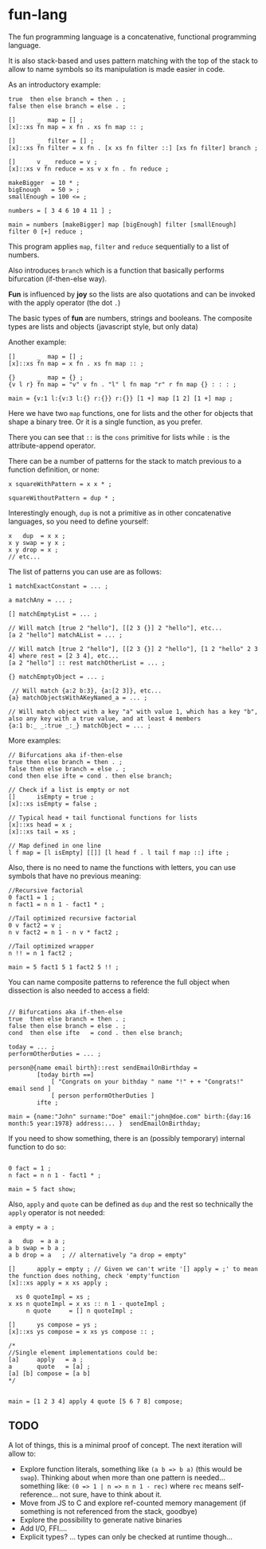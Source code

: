 # fun-lang
The fun programming language is a concatenative, functional programming language.

It is also stack-based and uses pattern matching with the top of the stack to allow to name symbols so its manipulation is made easier in code.

As an introductory example:

```
true  then else branch = then . ;
false then else branch = else . ;

[]      _  map = [] ;
[x]::xs fn map = x fn . xs fn map :: ;

[]      _  filter = [] ;
[x]::xs fn filter = x fn . [x xs fn filter ::] [xs fn filter] branch ;

[]      v _  reduce = v ;
[x]::xs v fn reduce = xs v x fn . fn reduce ;

makeBigger  = 10 * ;
bigEnough   = 50 > ;
smallEnough = 100 <= ;

numbers = [ 3 4 6 10 4 11 ] ;

main = numbers [makeBigger] map [bigEnough] filter [smallEnough] filter 0 [+] reduce ;
```

This program applies `map`, `filter` and `reduce` sequentially to a list of numbers.

Also introduces `branch` which is a function that basically performs bifurcation (if-then-else way).

__Fun__ is influenced by __joy__ so the lists are also quotations and can be invoked with the apply operator (the dot `.`)

The basic types of __fun__ are numbers, strings and booleans.
The composite types are lists and objects (javascript style, but only data)

Another example:
```
[]      _  map = [] ;
[x]::xs fn map = x fn . xs fn map :: ;

{}      _  map = {} ;
{v l r} fn map = "v" v fn . "l" l fn map "r" r fn map {} : : : ;

main = {v:1 l:{v:3 l:{} r:{}} r:{}} [1 +] map [1 2] [1 +] map ;
```

Here we have two `map` functions, one for lists and the other for objects that shape a binary tree.
Or it is a single function, as you prefer.

There you can see that `::` is the `cons` primitive for lists while `:` is the attribute-append operator.

There can be a number of patterns for the stack to match previous to a function definition, or none:

```
x squareWithPattern = x x * ;

squareWithoutPattern = dup * ;
```

Interestingly enough, `dup` is not a primitive as in other concatenative languages, so you need to define yourself:
```
x   dup  = x x ;
x y swap = y x ;
x y drop = x ;
// etc...
```

The list of patterns you can use are as follows:
```
1 matchExactConstant = ... ;

a matchAny = ... ;

[] matchEmptyList = ... ;

// Will match [true 2 "hello"], [[2 3 {}] 2 "hello"], etc...
[a 2 "hello"] matchAList = ... ; 

// Will match [true 2 "hello"], [[2 3 {}] 2 "hello"], [1 2 "hello" 2 3 4] where rest = [2 3 4], etc...
[a 2 "hello"] :: rest matchOtherList = ... ; 

{} matchEmptyObject = ... ;

 // Will match {a:2 b:3}, {a:[2 3]}, etc...
{a} matchObjectsWithAKeyNamed_a = ... ;

// Will match object with a key "a" with value 1, which has a key "b", also any key with a true value, and at least 4 members
{a:1 b:_ _:true _:_} matchObject = ... ; 
```

More examples:
```
// Bifurcations aka if-then-else
true then else branch = then . ;
false then else branch = else . ;
cond then else ifte = cond . then else branch;

// Check if a list is empty or not
[]      isEmpty = true ;
[x]::xs isEmpty = false ;

// Typical head + tail functional functions for lists
[x]::xs head = x ;
[x]::xs tail = xs ;

// Map defined in one line
l f map = [l isEmpty] [[]] [l head f . l tail f map ::] ifte ;

```

Also, there is no need to name the functions with letters, you can use symbols that have no previous meaning:
```
//Recursive factorial
0 fact1 = 1 ;
n fact1 = n n 1 - fact1 * ;

//Tail optimized recursive factorial
0 v fact2 = v ;
n v fact2 = n 1 - n v * fact2 ;

//Tail optimized wrapper
n !! = n 1 fact2 ;

main = 5 fact1 5 1 fact2 5 !! ;
```

You can name composite patterns to reference the full object when dissection is also needed to access a field:
```

// Bifurcations aka if-then-else
true  then else branch = then . ;
false then else branch = else . ;
cond  then else ifte   = cond . then else branch;

today = ... ;
performOtherDuties = ... ;

person@{name email birth}::rest sendEmailOnBirthday = 
        [today birth ==] 
            [ "Congrats on your bithday " name "!" + + "Congrats!" email send ] 
            [ person performOtherDuties ] 
        ifte ;

main = {name:"John" surname:"Doe" email:"john@doe.com" birth:{day:16 month:5 year:1978} address:... }  sendEmailOnBirthday;
```

If you need to show something, there is an (possibly temporary) internal function to do so:
```

0 fact = 1 ;
n fact = n n 1 - fact1 * ;

main = 5 fact show;
```

Also, `apply` and `quote` can be defined as `dup` and the rest so technically the `apply` operator is not needed:
```
a empty = a ;

a   dup  = a a ;
a b swap = b a ;
a b drop = a   ; // alternatively "a drop = empty"

[]      apply = empty ; // Given we can't write '[] apply = ;' to mean the function does nothing, check 'empty'function
[x]::xs apply = x xs apply ;

  xs 0 quoteImpl = xs ;
x xs n quoteImpl = x xs :: n 1 - quoteImpl ;
     n quote     = [] n quoteImpl ;

[]      ys compose = ys ;
[x]::xs ys compose = x xs ys compose :: ;

/*
//Single element implementations could be:
[a]     apply   = a ;
a       quote   = [a] ;
[a] [b] compose = [a b]
*/


main = [1 2 3 4] apply 4 quote [5 6 7 8] compose;
```

## TODO
A lot of things, this is a minimal proof of concept.
The next iteration will allow to:
 - Explore function literals, something like `(a b => b a)` (this would be  `swap`). Thinking about when more than one pattern is needed... something like: `(0 => 1 | n => n n 1 - rec)` where `rec` means self-reference... not sure, have to think about it.
 - Move from JS to C and explore ref-counted memory management (if something is not referenced from the stack, goodbye)
 - Explore the possibility to generate native binaries
 - Add I/O, FFI....
 - Explicit types? ... types can only be checked at runtime though...
 
